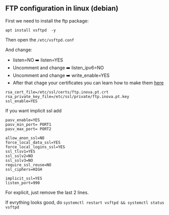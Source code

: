 ## FTP configuration in linux (debian)

First we need to install the ftp package:

```
apt install vsftpd  -y
```
Then open the ```/etc/vsftpd.conf```

And change:
*  listen=NO ➡️ listen=YES
*  Uncomment and change ➡️ listen_ipv6=NO
*  Uncomment and change ➡️ write_enable=YES
*  After that chage your certificates you can learn how to make them [here](https://github.com/Rodrigo-Serpa/AWS-Project/blob/main/Debian/Certificates.md)
```
rsa_cert_file=/etc/ssl/certs/ftp.inova.pt.crt
rsa_private_key_file=/etc/ssl/private/ftp.inova.pt.key
ssl_enable=YES
```
If you want implicit ssl add 
```
pasv_enable=YES
pasv_min_port= PORT1
pasv_max_port= PORT2

allow_anon_ssl=NO
force_local_data_ssl=YES
force_local_logins_ssl=YES
ssl_tlsv1=YES
ssl_sslv2=NO
ssl_sslv3=NO
require_ssl_reuse=NO
ssl_ciphers=HIGH

implicit_ssl=YES
listen_port=990
```
For explicit, just remove the last 2 lines.

If evrything looks good, do ```systemctl restart vsftpd && systemctl status vsftpd```
